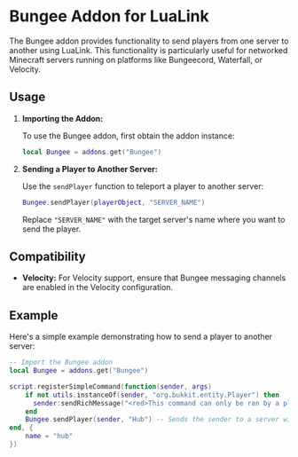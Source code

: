 # Bungee Addon for LuaLink

The Bungee addon provides functionality to send players from one server to another using LuaLink. This functionality is particularly useful for networked Minecraft servers running on platforms like Bungeecord, Waterfall, or Velocity.

## Usage

1. **Importing the Addon:**

    To use the Bungee addon, first obtain the addon instance:
    
    ```lua
    local Bungee = addons.get("Bungee")
    ```

2. **Sending a Player to Another Server:**

    Use the `sendPlayer` function to teleport a player to another server:
    
    ```lua
    Bungee.sendPlayer(playerObject, "SERVER_NAME")
    ```

    Replace `"SERVER_NAME"` with the target server's name where you want to send the player.

## Compatibility

- **Velocity:**
  For Velocity support, ensure that Bungee messaging channels are enabled in the Velocity configuration.

## Example

Here's a simple example demonstrating how to send a player to another server:

```lua
-- Import the Bungee addon
local Bungee = addons.get("Bungee")

script.registerSimpleCommand(function(sender, args)
    if not utils.instanceOf(sender, "org.bukkit.entity.Player") then
      sender:sendRichMessage("<red>This command can only be ran by a player!")
    end
    Bungee.sendPlayer(sender, "Hub") -- Sends the sender to a server with the name "Hub"
end, {
    name = "hub"
})
